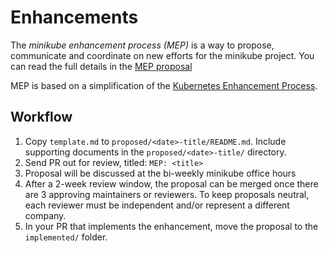 # Enhancements

The *minikube enhancement process (MEP)* is a way to propose, communicate and coordinate on new efforts for the minikube project. You can read the full details in the [MEP proposal](implemented/20190925-minikube-enhancement-process/README.md)

MEP is based on a simplification of the [Kubernetes Enhancement Process](https://github.com/kubernetes/enhancements/blob/master/keps/sig-architecture/0000-kep-process/README.md).

## Workflow

1. Copy `template.md` to `proposed/<date>-title/README.md`. Include supporting documents in the `proposed/<date>-title/` directory.
1. Send PR out for review, titled: `MEP: <title>`
1. Proposal will be discussed at the bi-weekly minikube office hours
1. After a 2-week review window, the proposal can be merged once there are 3 approving maintainers or reviewers. To keep proposals neutral, each reviewer must be independent and/or represent a different company.
1. In your PR that implements the enhancement, move the proposal to the `implemented/` folder.
